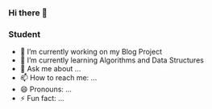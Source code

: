 ### Hi there 👋



### Student

- 🔭 I’m currently working on my Blog Project
- 🌱 I’m currently learning Algorithms and Data Structures
- 💬 Ask me about ...
- 📫 How to reach me: ...
- 😄 Pronouns: ...
- ⚡ Fun fact: ...
